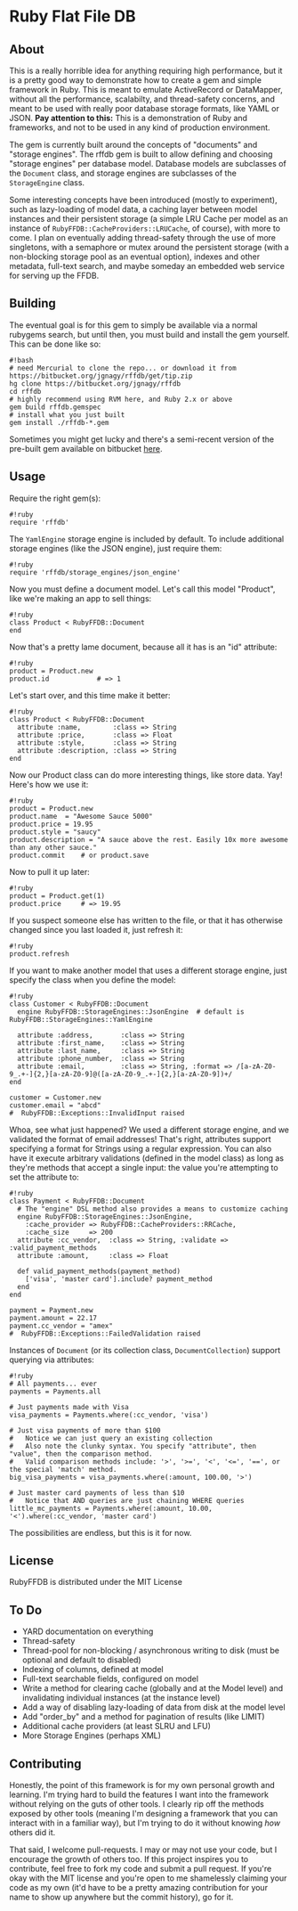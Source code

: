 Ruby Flat File DB
=================

About
-----
This is a really horrible idea for anything requiring high performance, but it is a pretty good way to demonstrate how to create a gem and simple framework in Ruby. This is meant to emulate ActiveRecord or DataMapper, without all the performance, scalabilty, and thread-safety concerns, and meant to be used with really poor database storage formats, like YAML or JSON. **Pay attention to this:** This is a demonstration of Ruby and frameworks, and not to be used in any kind of production environment.

The gem is currently built around the concepts of "documents" and "storage engines". The rffdb gem is built to allow defining and choosing "storage engines" per database model. Database models are subclasses of the `Document` class, and storage engines are subclasses of the `StorageEngine` class.

Some interesting concepts have been introduced (mostly to experiment), such as lazy-loading of model data, a caching layer between model instances and their persistent storage (a simple LRU Cache per model as an instance of `RubyFFDB::CacheProviders::LRUCache`, of course), with more to come. I plan on eventually adding thread-safety through the use of more singletons, with a semaphore or mutex around the persistent storage (with a non-blocking storage pool as an eventual option), indexes and other metadata, full-text search, and maybe someday an embedded web service for serving up the FFDB.

Building
-----

The eventual goal is for this gem to simply be available via a normal rubygems search, but until then, you must build and install the gem yourself. This can be done like so:

    #!bash
    # need Mercurial to clone the repo... or download it from https://bitbucket.org/jgnagy/rffdb/get/tip.zip
    hg clone https://bitbucket.org/jgnagy/rffdb
    cd rffdb
    # highly recommend using RVM here, and Ruby 2.x or above
    gem build rffdb.gemspec
    # install what you just built
    gem install ./rffdb-*.gem

Sometimes you might get lucky and there's a semi-recent version of the pre-built gem available on bitbucket [here](https://bitbucket.org/jgnagy/rffdb/downloads).

Usage
-----

Require the right gem(s):

    #!ruby
    require 'rffdb'
  
The `YamlEngine` storage engine is included by default. To include additional storage engines (like the JSON engine), just require them:

    #!ruby
    require 'rffdb/storage_engines/json_engine'

Now you must define a document model. Let's call this model "Product", like we're making an app to sell things:

    #!ruby
    class Product < RubyFFDB::Document
    end

Now that's a pretty lame document, because all it has is an "id" attribute:

    #!ruby
    product = Product.new
    product.id            # => 1

Let's start over, and this time make it better:

    #!ruby
    class Product < RubyFFDB::Document
      attribute :name,        :class => String
      attribute :price,       :class => Float
      attribute :style,       :class => String
      attribute :description, :class => String
    end

Now our Product class can do more interesting things, like store data. Yay! Here's how we use it:

    #!ruby
    product = Product.new
    product.name  = "Awesome Sauce 5000"
    product.price = 19.95
    product.style = "saucy"
    product.description = "A sauce above the rest. Easily 10x more awesome than any other sauce."
    product.commit    # or product.save

Now to pull it up later:

    #!ruby
    product = Product.get(1)
    product.price     # => 19.95

If you suspect someone else has written to the file, or that it has otherwise changed since you last loaded it, just refresh it:

    #!ruby
    product.refresh

If you want to make another model that uses a different storage engine, just specify the class when you define the model:

    #!ruby
    class Customer < RubyFFDB::Document
      engine RubyFFDB::StorageEngines::JsonEngine  # default is RubyFFDB::StorageEngines::YamlEngine
      
      attribute :address,       :class => String
      attribute :first_name,    :class => String
      attribute :last_name,     :class => String
      attribute :phone_number,  :class => String
      attribute :email,         :class => String, :format => /[a-zA-Z0-9_.+-]{2,}[a-zA-Z0-9]@([a-zA-Z0-9_.+-]{2,}[a-zA-Z0-9])+/
    end
    
    customer = Customer.new
    customer.email = "abcd"
    #  RubyFFDB::Exceptions::InvalidInput raised

Whoa, see what just happened? We used a different storage engine, and we validated the format of email addresses! That's right, attributes support specifying a format for Strings using a regular expression. You can also have it execute arbitrary validations (defined in the model class) as long as they're methods that accept a single input: the value you're attempting to set the attribute to:

    #!ruby
    class Payment < RubyFFDB::Document
      # The "engine" DSL method also provides a means to customize caching
      engine RubyFFDB::StorageEngines::JsonEngine,
        :cache_provider => RubyFFDB::CacheProviders::RRCache,
        :cache_size     => 200
      attribute :cc_vendor,  :class => String, :validate => :valid_payment_methods
      attribute :amount,     :class => Float
      
      def valid_payment_methods(payment_method)
        ['visa', 'master card'].include? payment_method
      end
    end
    
    payment = Payment.new
    payment.amount = 22.17
    payment.cc_vendor = "amex"
    #  RubyFFDB::Exceptions::FailedValidation raised

Instances of `Document` (or its collection class, `DocumentCollection`) support querying via attributes:

    #!ruby
    # All payments... ever
    payments = Payments.all
    
    # Just payments made with Visa
    visa_payments = Payments.where(:cc_vendor, 'visa')
    
    # Just visa payments of more than $100
    #   Notice we can just query an existing collection
    #   Also note the clunky syntax. You specify "attribute", then "value", then the comparison method.
    #   Valid comparison methods include: '>', '>=', '<', '<=', '==', or the special 'match' method.
    big_visa_payments = visa_payments.where(:amount, 100.00, '>')
    
    # Just master card payments of less than $10
    #   Notice that AND queries are just chaining WHERE queries
    little_mc_payments = Payments.where(:amount, 10.00, '<').where(:cc_vendor, 'master card')

The possibilities are endless, but this is it for now.

License
-------

RubyFFDB is distributed under the MIT License

To Do
-----

* YARD documentation on everything
* Thread-safety
* Thread-pool for non-blocking / asynchronous writing to disk (must be optional and default to disabled)
* Indexing of columns, defined at model
* Full-text searchable fields, configured on model
* Write a method for clearing cache (globally and at the Model level) and invalidating individual instances (at the instance level)
* Add a way of disabling lazy-loading of data from disk at the model level
* Add "order_by" and a method for pagination of results (like LIMIT)
* Additional cache providers (at least SLRU and LFU)
* More Storage Engines (perhaps XML)

Contributing
------------

Honestly, the point of this framework is for my own personal growth and learning. I'm trying hard to build the features I want into the framework without relying on the guts of other tools. I clearly rip off the methods exposed by other tools (meaning I'm designing a framework that you can interact with in a familiar way), but I'm trying to do it without knowing _how_ others did it.

That said, I welcome pull-requests. I may or may not use your code, but I encourage the growth of others too. If this project inspires you to contribute, feel free to fork my code and submit a pull request. If you're okay with the MIT license and you're open to me shamelessly claiming your code as my own (it'd have to be a pretty amazing contribution for your name to show up anywhere but the commit history), go for it.